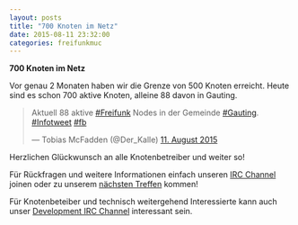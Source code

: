```yaml
---
layout: posts
title: "700 Knoten im Netz"
date: 2015-08-11 23:32:00
categories: freifunkmuc
---
```


**700 Knoten im Netz**

Vor genau 2 Monaten haben wir die Grenze von 500 Knoten erreicht. Heute sind es schon 700 aktive Knoten, alleine 88 davon in Gauting.

<blockquote class="twitter-tweet" lang="de"><p lang="de" dir="ltr">Aktuell 88 aktive <a href="https://twitter.com/hashtag/Freifunk?src=hash">#Freifunk</a> Nodes in der Gemeinde <a href="https://twitter.com/hashtag/Gauting?src=hash">#Gauting</a>. <a href="https://twitter.com/hashtag/Infotweet?src=hash">#Infotweet</a> <a href="https://twitter.com/hashtag/fb?src=hash">#fb</a></p>&mdash; Tobias McFadden (@Der_Kalle) <a href="https://twitter.com/Der_Kalle/status/631125728004808704">11. August 2015</a></blockquote>

Herzlichen Glückwunsch an alle Knotenbetreiber und weiter so!

Für Rückfragen und weitere Informationen einfach unseren [IRC Channel][irc] joinen
oder zu unserem [nächsten Treffen][treffen] kommen!

Für Knotenbeteiber und technisch weitergehend Interessierte kann auch unser [Development IRC Channel][irc-dev] interessant sein.

[irc]: https://webirc.darkfasel.net/#freifunk
[irc-dev]: https://webirc.darkfasel.net/#freifunk-dev
[treffen]: http://freifunkmuc.github.io/mitmachen/
